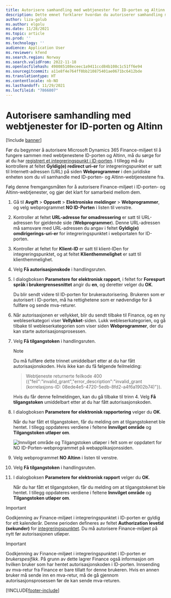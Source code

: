 ```yaml
---
title: Autorisere samhandling med webtjenester for ID-porten og Altinn
description: Dette emnet forklarer hvordan du autoriserer samhandling mellom Microsoft Dynamics 365 Finance-miljøet og nettjenestene ID-porten og Altinn.
author: liza-golub
ms.author: elgolu
ms.date: 11/28/2021
ms.topic: article
ms.prod: ''
ms.technology: ''
audience: Application User
ms.reviewer: kfend
ms.search.region: Norway
ms.search.validFrom: 2022-11-18
ms.openlocfilehash: 498085108eceec1a9411ccd84b108c1c51ff6e94
ms.sourcegitcommit: a11e8f4e764ff0bb210875401ae0671bc6412bde
ms.translationtype: HT
ms.contentlocale: nb-NO
ms.lasthandoff: 11/29/2021
ms.locfileid: "7866807"
---
```

# <a name="authorize-interoperation-with-id-porten-and-altinn-web-services"></a>Autorisere samhandling med webtjenester for ID-porten og Altinn

[!include [banner](../includes/banner.md)]

Før du begynner å autorisere Microsoft Dynamics 365 Finance-miljøet til å fungere sammen med webtjenestene ID-porten og Altinn, må du sørge for at du har [registrert et integreringspunkt i ID-porten](emea-nor-vat-return-integration-point.md). I tillegg må du kontrollere at feltet **Gyldig(e) redirect uri-er** for integreringspunktet er satt til Internett-adressen (URL) på siden **Webprogrammer** i den juridiske enheten som du vil samhandle med ID-porten- og Altinn-webtjenestene fra.

Følg denne fremgangsmåten for å autorisere Finance-miljøet i ID-porten- og Altinn-webtjenester, og gjør det klart for samarbeid mellom dem.

1. Gå til **Avgift** \> **Oppsett** \> **Elektroniske meldinger** \> **Webprogrammer**, og velg webprogrammet **NO ID-Porten** i listen til venstre.
2. Kontroller at feltet **URL-adresse for omadressering** er satt til URL-adressen for gjeldende side (**Webprogrammer**). Denne URL-adressen må samsvare med URL-adressen du angav i feltet **Gyldig(e) omdirigerings-uri-er** for integreringspunktet i webportalen for ID-porten.
3. Kontroller at feltet for **Klient-ID** er satt til klient-IDen for integreringspunktet, og at feltet **Klienthemmelighet** er satt til klienthemmelighet.
4. Velg **Få autorisasjonskode** i handlingsruten.
5. I dialogboksen **Parametere for elektronisk rapport**, i feltet for **Forespurt språk i brukergrensesnittet** angir du **en**, og deretter velger du **OK**.

    Du blir sendt videre til ID-porten for brukerautorisering. Brukeren som er autorisert i ID-porten, må ha rettighetene som er nødvendige for å fullføre og sende mva-returer.

6. Når autorisasjonen er vellykket, blir du sendt tilbake til Finance, og en ny webleserkategori viser **Vellykket**-siden. Lukk webleserkategorien, og gå tilbake til webleserkategorien som viser siden **Webprogrammer**, der du kan starte autorisasjonsprosessen.
7. Velg **Få tilgangstoken** i handlingsruten.

    > [!NOTE]
    > Du må fullføre dette trinnet umiddelbart etter at du har fått autorisasjonskoden. Hvis ikke kan du få følgende feilmelding:
    >
    > > Webtjeneste returnerte feilkode 400 ({"feil":"invalid_grant","error_description":"invalid_grant (korrelasjons-ID: 08ede4e5-4720-5edb-8fd2-a4f6a1902b74)"}).
    >
    > Hvis du får denne feilmeldingen, kan du gå tilbake til trinn 4. Velg **Få tilgangstoken** umiddelbart etter at du har fått autorisasjonskoden.

8. I dialogboksen **Parametere for elektronisk rapportering** velger du **OK**.

    Når du har fått et tilgangstoken, får du melding om at tilgangstokenet ble hentet. I tillegg oppdateres verdiene i feltene **Innvilget område** og **Tilgangstoken utløper om**.

    ![Innvilget område og Tilgangstoken utløper i felt som er oppdatert for NO ID-Porten-webprogrammet på webapplikasjonssiden.](media/emea-nor-vat-return-no-authorization.png)

9. Velg webprogrammet **NO Altinn** i listen til venstre.
10. Velg **Få tilgangstoken** i handlingsruten.
11. I dialogboksen **Parametere for elektronisk rapport** velger du **OK**.

    Når du har fått et tilgangstoken, får du melding om at tilgangstokenet ble hentet. I tillegg oppdateres verdiene i feltene **Innvilget område** og **Tilgangstoken utløper om**.

> [!IMPORTANT]
> Godkjenning av Finance-miljøet i integreringspunktet i ID-porten er gyldig for ett kalenderår. Denne perioden defineres av feltet **Authorization levetid (sekunder)** for [integreringspunktet](emea-nor-vat-return-integration-point.md). Du må autorisere Finance-miljøet på nytt før autorisasjonen utløper.

> [!IMPORTANT]
> Godkjenning av Finance-miljøet i integreringspunktet i ID-porten er *brukerspesifikk*. På grunn av dette lagrer Finance også informasjon om hvilken bruker som har hentet autorisasjonskoden i ID-porten. Innsending av mva-retur fra Finance er bare tillatt for denne brukeren. Hvis en annen bruker må sende inn en mva-retur, må de gå gjennom autorisasjonsprosessen før de kan sende mva-returen.


[!INCLUDE[footer-include](../../includes/footer-banner.md)]
